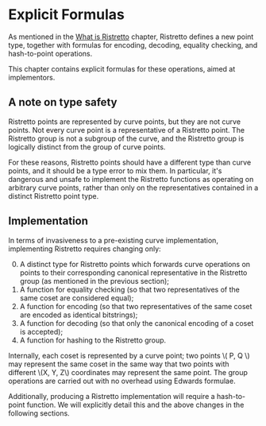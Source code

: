 # Explicit Formulas

As mentioned in the [What is Ristretto](../what_is_ristretto.html) chapter,
Ristretto defines a new point type, together with formulas for encoding,
decoding, equality checking, and hash-to-point operations.

This chapter contains explicit formulas for these operations, aimed at
implementors.

## A note on type safety

Ristretto points are represented by curve points, but they are not curve
points.  Not every curve point is a representative of a Ristretto point.  The
Ristretto group is not a subgroup of the curve, and the Ristretto group is
logically distinct from the group of curve points.

For these reasons, Ristretto points should have a different type than curve
points, and it should be a type error to mix them.  In particular, it's
dangerous and unsafe to implement the Ristretto functions as operating on
arbitrary curve points, rather than only on the representatives contained in a
distinct Ristretto point type.

## Implementation

In terms of invasiveness to a pre-existing curve implementation,
implementing Ristretto requires changing only:

0. A distinct type for Ristretto points which forwards curve operations
   on points to their corresponding canonical representative in the Ristretto
   group (as mentioned in the previous section);
1. A function for equality checking (so that two representatives
   of the same coset are considered equal);
2. A function for encoding (so that two representatives of the
   same coset are encoded as identical bitstrings);
3. A function for decoding (so that only the canonical encoding of
   a coset is accepted);
4. A function for hashing to the Ristretto group.

Internally, each coset is represented by a curve point; two points
\\( P, Q \\) may represent the same coset in the same way that two
points with different \\(X, Y, Z\\) coordinates may represent the
same point.  The group operations are carried out with no overhead
using Edwards formulae.

Additionally, producing a Ristretto implementation will require a hash-to-point
function.  We will explicitly detail this and the above changes in the following
sections.
